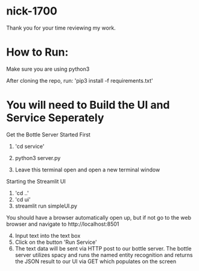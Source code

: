 # nick-1700

Thank you for your time reviewing my work. 

# How to Run: 

Make sure you are using python3 

After cloning the repo, run: 'pip3 install -f requirements.txt'

# You will need to Build the UI and Service Seperately 

Get the Bottle Server Started First
1) 'cd service' 
2) python3 server.py

3) Leave this terminal open and open a new terminal window

Starting the Streamlit UI
1) 'cd ..'
2) 'cd ui' 
3) streamlit run simpleUI.py

You should have a browser automatically open up, but if not go to the web browser and navigate to http://localhost:8501

4) Input text into the text box 
5) Click on the button 'Run Service' 
6) The text data will be sent via HTTP post to our bottle server. The bottle server utilizes spacy and runs the named entity recognition and returns the JSON result to our UI via GET which populates on the screen

